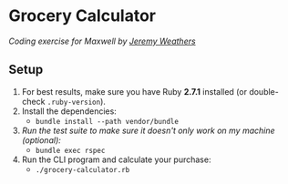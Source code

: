 # Grocery Calculator
_Coding exercise for Maxwell by [Jeremy Weathers](mailto:j_l_w@me.com)_

## Setup

1. For best results, make sure you have Ruby **2.7.1** installed (or double-check `.ruby-version`).
2. Install the dependencies:
    - `bundle install --path vendor/bundle`
3. _Run the test suite to make sure it doesn't only work on my machine (optional):_
    - `bundle exec rspec`
4. Run the CLI program and calculate your purchase:
    - `./grocery-calculator.rb`
